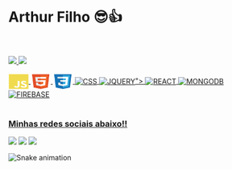 <div>
  <h1> Arthur Filho 😎👍 </h1> <br>
  <p> </p>
 <a href="https://github.com/ArthurFilho">
  <img height="180em" src="https://github-readme-stats.vercel.app/api?username=ArthurFilho&show_icons=true&theme=tokyonight&include_all_commits=true&count_private=true"/>
  <img height="180em" src="https://github-readme-stats.vercel.app/api/top-langs/?username=ArthurFilho&layout=compact&langs_count=6&theme=tokyonight"/>
</div>
<div style="display: inline_block"><br>
  <img align="center" alt="Js" height="30" width="40" src="https://raw.githubusercontent.com/devicons/devicon/master/icons/javascript/javascript-plain.svg">
  <img align="center" alt="HTML" height="30" width="40" src="https://raw.githubusercontent.com/devicons/devicon/master/icons/html5/html5-original.svg">
  <img align="center" alt="CSS" height="30" width="40" src="https://raw.githubusercontent.com/devicons/devicon/master/icons/css3/css3-original.svg">
  <img align="center" alt="CSS" height="30" width="40" src="https://cdn.jsdelivr.net/gh/devicons/devicon/icons/nodejs/nodejs-original.svg">
  <img align="center" alt="JQUERY" height="30" width="40" src="<img src="https://cdn.jsdelivr.net/gh/devicons/devicon/icons/jquery/jquery-original.svg" />">
<img align="center" alt="REACT" height="30" width="40" src="https://cdn.jsdelivr.net/gh/devicons/devicon/icons/react/react-original.svg">
  <img align="center" alt="MONGODB" height="30" width="40" src="https://cdn.jsdelivr.net/gh/devicons/devicon/icons/mongodb/mongodb-original.svg">
  <img align="center" alt="FIREBASE" height="30" width="40" src="https://cdn.jsdelivr.net/gh/devicons/devicon/icons/firebase/firebase-plain.svg">
  
</div>
 
 <br>
 
  ### Minhas redes sociais abaixo!!
 
<div> 
 
  <a href="https://www.instagram.com/4rthur.tutu/" target="_blank"><img src="https://img.shields.io/badge/-Instagram-%23E4405F?style=for-the-badge&logo=instagram&logoColor=white" target="_blank"></a>
  <a href = "mailto:peraarthur2020@gmail.com"><img src="https://img.shields.io/badge/-Gmail-%23333?style=for-the-badge&logo=gmail&logoColor=white" target="_blank"></a>
  <a href="https://www.linkedin.com/in/arthur-filho/" target="_blank"><img src="https://img.shields.io/badge/-LinkedIn-%230077B5?style=for-the-badge&logo=linkedin&logoColor=white" target="_blank"></a> 
 
  ![Snake animation](https://github.com/ArthurFilho/ArthurFilho/blob/output/github-contribution-grid-snake.svg)

</div>
